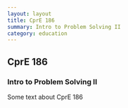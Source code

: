 ```yaml
---
layout: layout
title: CprE 186
summary: Intro to Problem Solving II
category: education
---
```


## CprE 186
### Intro to Problem Solving II

Some text about CprE 186
